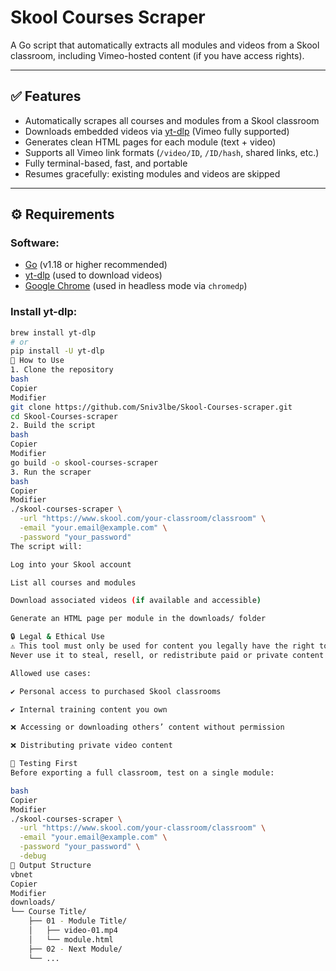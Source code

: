 # Skool Courses Scraper

A Go script that automatically extracts all modules and videos from a Skool classroom, including Vimeo-hosted content (if you have access rights).

---

## ✅ Features

- Automatically scrapes all courses and modules from a Skool classroom
- Downloads embedded videos via [yt-dlp](https://github.com/yt-dlp/yt-dlp) (Vimeo fully supported)
- Generates clean HTML pages for each module (text + video)
- Supports all Vimeo link formats (`/video/ID`, `/ID/hash`, shared links, etc.)
- Fully terminal-based, fast, and portable
- Resumes gracefully: existing modules and videos are skipped

---

## ⚙️ Requirements

### Software:

- [Go](https://golang.org/dl/) (v1.18 or higher recommended)
- [yt-dlp](https://github.com/yt-dlp/yt-dlp) (used to download videos)
- [Google Chrome](https://www.google.com/chrome/) (used in headless mode via `chromedp`)

### Install yt-dlp:

```bash
brew install yt-dlp
# or
pip install -U yt-dlp
🚀 How to Use
1. Clone the repository
bash
Copier
Modifier
git clone https://github.com/Sniv3lbe/Skool-Courses-scraper.git
cd Skool-Courses-scraper
2. Build the script
bash
Copier
Modifier
go build -o skool-courses-scraper
3. Run the scraper
bash
Copier
Modifier
./skool-courses-scraper \
  -url "https://www.skool.com/your-classroom/classroom" \
  -email "your.email@example.com" \
  -password "your_password"
The script will:

Log into your Skool account

List all courses and modules

Download associated videos (if available and accessible)

Generate an HTML page per module in the downloads/ folder

🔒 Legal & Ethical Use
⚠️ This tool must only be used for content you legally have the right to export.
Never use it to steal, resell, or redistribute paid or private content without proper permission.

Allowed use cases:

✔️ Personal access to purchased Skool classrooms

✔️ Internal training content you own

❌ Accessing or downloading others’ content without permission

❌ Distributing private video content

🧪 Testing First
Before exporting a full classroom, test on a single module:

bash
Copier
Modifier
./skool-courses-scraper \
  -url "https://www.skool.com/your-classroom/classroom" \
  -email "your.email@example.com" \
  -password "your_password" \
  -debug
📂 Output Structure
vbnet
Copier
Modifier
downloads/
└── Course Title/
    ├── 01 - Module Title/
    │   ├── video-01.mp4
    │   └── module.html
    ├── 02 - Next Module/
    └── ...